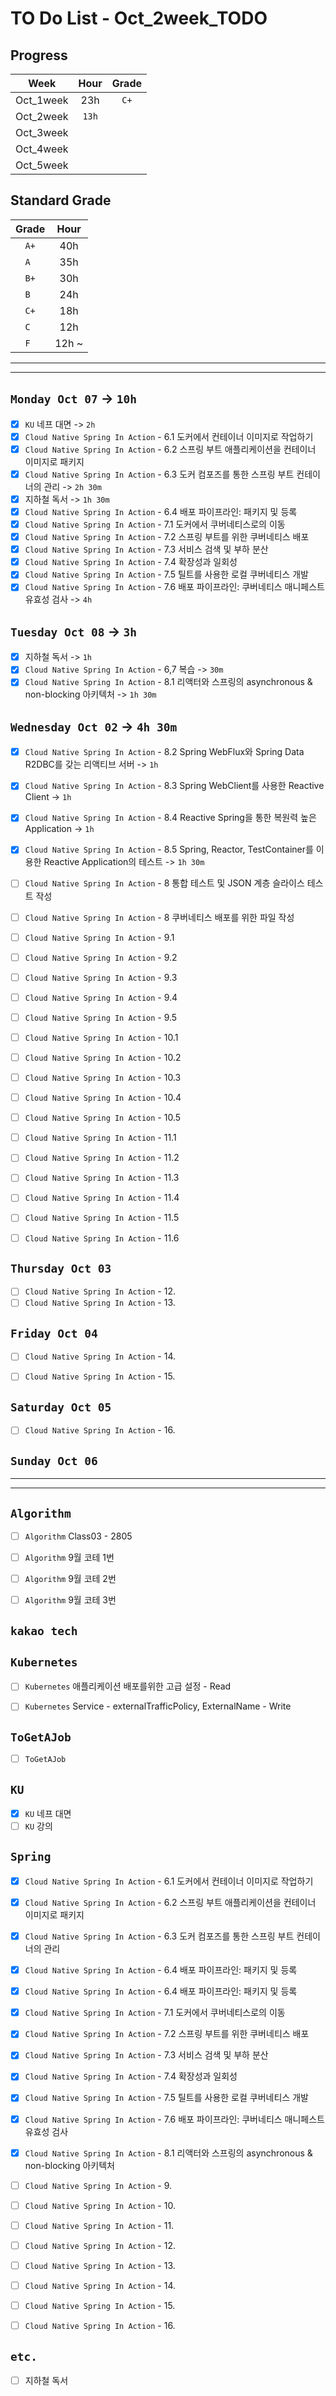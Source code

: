 # TO Do List - Oct_2week_TODO

## Progress
| Week | Hour | Grade |
|:---:|:---:|:---:|
|Oct_1week|23h|`C+`|
|Oct_2week|`13h`||
|Oct_3week|||
|Oct_4week|||
|Oct_5week|||


## Standard Grade
| Grade | Hour |
|:---:|:---:|
|`A+`|40h|
|`A `|35h|
|`B+`|30h|
|`B `|24h|
|`C+`|18h|
|`C `|12h|
|`F `|12h ~|


---
---

## `Monday Oct 07` -> `10h`
- [x] `KU` 네프 대면 -> `2h`
- [x] `Cloud Native Spring In Action` - 6.1 도커에서 컨테이너 이미지로 작업하기
- [x] `Cloud Native Spring In Action` - 6.2 스프링 부트 애플리케이션을 컨테이너 이미지로 패키지
- [x] `Cloud Native Spring In Action` - 6.3 도커 컴포즈를 통한 스프링 부트 컨테이너의 관리 -> `2h 30m`
- [x] 지하철 독서 -> `1h 30m`
- [x] `Cloud Native Spring In Action` - 6.4 배포 파이프라인: 패키지 및 등록
- [x] `Cloud Native Spring In Action` - 7.1 도커에서 쿠버네티스로의 이동
- [x] `Cloud Native Spring In Action` - 7.2 스프링 부트를 위한 쿠버네티스 배포
- [x] `Cloud Native Spring In Action` - 7.3 서비스 검색 및 부하 분산
- [x] `Cloud Native Spring In Action` - 7.4 확장성과 일회성
- [x] `Cloud Native Spring In Action` - 7.5 틸트를 사용한 로컬 쿠버네티스 개발
- [x] `Cloud Native Spring In Action` - 7.6 배포 파이프라인: 쿠버네티스 매니페스트 유효성 검사 -> `4h`

## `Tuesday Oct 08` -> `3h`
- [x] 지하철 독서 -> `1h`
- [x] `Cloud Native Spring In Action` - 6,7 복습 -> `30m`
- [x] `Cloud Native Spring In Action` - 8.1 리액터와 스프링의 asynchronous & non-blocking 아키텍처 -> `1h 30m`

## `Wednesday Oct 02` -> `4h 30m`
- [x] `Cloud Native Spring In Action` - 8.2 Spring WebFlux와 Spring Data R2DBC를 갖는 리액티브 서버 -> `1h`
- [x] `Cloud Native Spring In Action` - 8.3 Spring WebClient를 사용한 Reactive Client -> `1h`
- [x] `Cloud Native Spring In Action` - 8.4 Reactive Spring을 통한 복원력 높은 Application -> `1h`
- [x] `Cloud Native Spring In Action` - 8.5 Spring, Reactor, TestContainer를 이용한 Reactive Application의 테스트 -> `1h 30m`
- [ ] `Cloud Native Spring In Action` - 8 통합 테스트 및 JSON 계층 슬라이스 테스트 작성
- [ ] `Cloud Native Spring In Action` - 8 쿠버네티스 배포를 위한 파일 작성
- [ ] `Cloud Native Spring In Action` - 9.1
- [ ] `Cloud Native Spring In Action` - 9.2
- [ ] `Cloud Native Spring In Action` - 9.3
- [ ] `Cloud Native Spring In Action` - 9.4
- [ ] `Cloud Native Spring In Action` - 9.5
- [ ] `Cloud Native Spring In Action` - 10.1
- [ ] `Cloud Native Spring In Action` - 10.2
- [ ] `Cloud Native Spring In Action` - 10.3
- [ ] `Cloud Native Spring In Action` - 10.4
- [ ] `Cloud Native Spring In Action` - 10.5
- [ ] `Cloud Native Spring In Action` - 11.1
- [ ] `Cloud Native Spring In Action` - 11.2
- [ ] `Cloud Native Spring In Action` - 11.3
- [ ] `Cloud Native Spring In Action` - 11.4
- [ ] `Cloud Native Spring In Action` - 11.5
- [ ] `Cloud Native Spring In Action` - 11.6


## `Thursday Oct 03`
- [ ] `Cloud Native Spring In Action` - 12.
- [ ] `Cloud Native Spring In Action` - 13.

## `Friday Oct 04` 
- [ ] `Cloud Native Spring In Action` - 14.
- [ ] `Cloud Native Spring In Action` - 15.


## `Saturday Oct 05` 
- [ ] `Cloud Native Spring In Action` - 16.


## `Sunday Oct 06` 




---
---
## `Algorithm`
- [ ] `Algorithm` Class03 - 2805
- [ ] `Algorithm` 9월 코테 1번
- [ ] `Algorithm` 9월 코테 2번
- [ ] `Algorithm` 9월 코테 3번


## `kakao tech`


## `Kubernetes`
- [ ] `Kubernetes` 애플리케이션 배포를위한 고급 설정 - Read
- [ ] `Kubernetes` Service - externalTrafficPolicy, ExternalName - Write


## `ToGetAJob`
- [ ] `ToGetAJob`


## `KU`
- [x] `KU` 네프 대면
- [ ] `KU` 강의

## `Spring`
- [x] `Cloud Native Spring In Action` - 6.1 도커에서 컨테이너 이미지로 작업하기
- [x] `Cloud Native Spring In Action` - 6.2 스프링 부트 애플리케이션을 컨테이너 이미지로 패키지
- [x] `Cloud Native Spring In Action` - 6.3 도커 컴포즈를 통한 스프링 부트 컨테이너의 관리
- [x] `Cloud Native Spring In Action` - 6.4 배포 파이프라인: 패키지 및 등록
- [x] `Cloud Native Spring In Action` - 6.4 배포 파이프라인: 패키지 및 등록
- [x] `Cloud Native Spring In Action` - 7.1 도커에서 쿠버네티스로의 이동
- [x] `Cloud Native Spring In Action` - 7.2 스프링 부트를 위한 쿠버네티스 배포
- [x] `Cloud Native Spring In Action` - 7.3 서비스 검색 및 부하 분산
- [x] `Cloud Native Spring In Action` - 7.4 확장성과 일회성
- [x] `Cloud Native Spring In Action` - 7.5 틸트를 사용한 로컬 쿠버네티스 개발
- [x] `Cloud Native Spring In Action` - 7.6 배포 파이프라인: 쿠버네티스 매니페스트 유효성 검사
- [x] `Cloud Native Spring In Action` - 8.1 리액터와 스프링의 asynchronous & non-blocking 아키텍처
- [ ] `Cloud Native Spring In Action` - 9.
- [ ] `Cloud Native Spring In Action` - 10.
- [ ] `Cloud Native Spring In Action` - 11.
- [ ] `Cloud Native Spring In Action` - 12.
- [ ] `Cloud Native Spring In Action` - 13.
- [ ] `Cloud Native Spring In Action` - 14.
- [ ] `Cloud Native Spring In Action` - 15.
- [ ] `Cloud Native Spring In Action` - 16.



## `etc.`
- [ ] 지하철 독서


<br><br>

<!-- > `개인공부` : `6h 30m` -> `25h 36m` -> `22h 19m` -> -->

<br><br>

<!-- 
## `Java`
## `OPIc`
## `토익` 
-->






